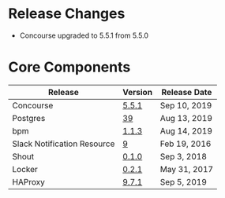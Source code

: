 # Release Changes

* Concourse upgraded to 5.5.1 from 5.5.0

# Core Components

| Release | Version | Release Date |
| ------- | ------- | ------------ | 
| Concourse | [5.5.1](https://github.com/concourse/concourse-bosh-release/releases/tag/v5.5.1) | Sep 10, 2019 |
| Postgres | [39](https://github.com/cloudfoundry/postgres-release/releases/tag/v39) | Aug 13, 2019 |
| bpm | [1.1.3](https://github.com/cloudfoundry/bpm-release/releases/tag/v1.1.3) | Aug 14, 2019 |
| Slack Notification Resource | [9](https://github.com/cloudfoundry-community-attic/slack-notification-resource-boshrelease/releases/tag/v9) | Feb 19, 2016 |
| Shout | [0.1.0](https://github.com/jhunt/shout-boshrelease/releases/tag/v0.1.0) | Sep 3, 2018 |
| Locker | [0.2.1](https://github.com/cloudfoundry-community/locker-boshrelease/releases/tag/v0.2.1) | May 31, 2017 |
| HAProxy | [9.7.1](https://github.com/cloudfoundry-incubator/haproxy-boshrelease/releases/tag/v9.7.1) | Sep 5, 2019 |
